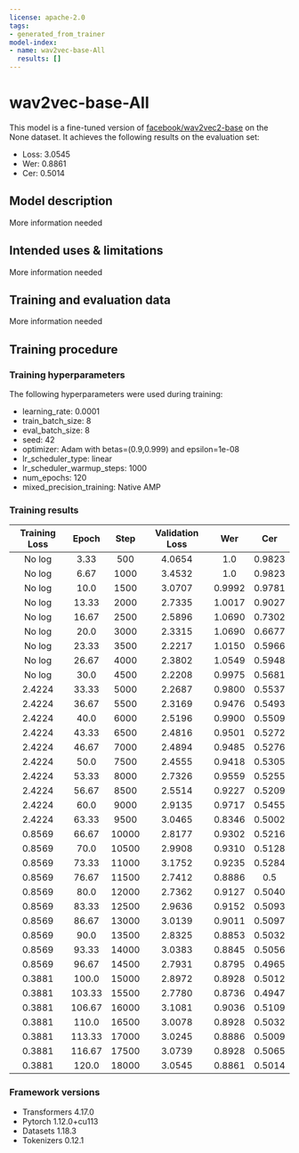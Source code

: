 ```yaml
---
license: apache-2.0
tags:
- generated_from_trainer
model-index:
- name: wav2vec-base-All
  results: []
---
```


<!-- This model card has been generated automatically according to the information the Trainer had access to. You
should probably proofread and complete it, then remove this comment. -->

# wav2vec-base-All

This model is a fine-tuned version of [facebook/wav2vec2-base](https://huggingface.co/facebook/wav2vec2-base) on the None dataset.
It achieves the following results on the evaluation set:
- Loss: 3.0545
- Wer: 0.8861
- Cer: 0.5014

## Model description

More information needed

## Intended uses & limitations

More information needed

## Training and evaluation data

More information needed

## Training procedure

### Training hyperparameters

The following hyperparameters were used during training:
- learning_rate: 0.0001
- train_batch_size: 8
- eval_batch_size: 8
- seed: 42
- optimizer: Adam with betas=(0.9,0.999) and epsilon=1e-08
- lr_scheduler_type: linear
- lr_scheduler_warmup_steps: 1000
- num_epochs: 120
- mixed_precision_training: Native AMP

### Training results

| Training Loss | Epoch  | Step  | Validation Loss | Wer    | Cer    |
|:-------------:|:------:|:-----:|:---------------:|:------:|:------:|
| No log        | 3.33   | 500   | 4.0654          | 1.0    | 0.9823 |
| No log        | 6.67   | 1000  | 3.4532          | 1.0    | 0.9823 |
| No log        | 10.0   | 1500  | 3.0707          | 0.9992 | 0.9781 |
| No log        | 13.33  | 2000  | 2.7335          | 1.0017 | 0.9027 |
| No log        | 16.67  | 2500  | 2.5896          | 1.0690 | 0.7302 |
| No log        | 20.0   | 3000  | 2.3315          | 1.0690 | 0.6677 |
| No log        | 23.33  | 3500  | 2.2217          | 1.0150 | 0.5966 |
| No log        | 26.67  | 4000  | 2.3802          | 1.0549 | 0.5948 |
| No log        | 30.0   | 4500  | 2.2208          | 0.9975 | 0.5681 |
| 2.4224        | 33.33  | 5000  | 2.2687          | 0.9800 | 0.5537 |
| 2.4224        | 36.67  | 5500  | 2.3169          | 0.9476 | 0.5493 |
| 2.4224        | 40.0   | 6000  | 2.5196          | 0.9900 | 0.5509 |
| 2.4224        | 43.33  | 6500  | 2.4816          | 0.9501 | 0.5272 |
| 2.4224        | 46.67  | 7000  | 2.4894          | 0.9485 | 0.5276 |
| 2.4224        | 50.0   | 7500  | 2.4555          | 0.9418 | 0.5305 |
| 2.4224        | 53.33  | 8000  | 2.7326          | 0.9559 | 0.5255 |
| 2.4224        | 56.67  | 8500  | 2.5514          | 0.9227 | 0.5209 |
| 2.4224        | 60.0   | 9000  | 2.9135          | 0.9717 | 0.5455 |
| 2.4224        | 63.33  | 9500  | 3.0465          | 0.8346 | 0.5002 |
| 0.8569        | 66.67  | 10000 | 2.8177          | 0.9302 | 0.5216 |
| 0.8569        | 70.0   | 10500 | 2.9908          | 0.9310 | 0.5128 |
| 0.8569        | 73.33  | 11000 | 3.1752          | 0.9235 | 0.5284 |
| 0.8569        | 76.67  | 11500 | 2.7412          | 0.8886 | 0.5    |
| 0.8569        | 80.0   | 12000 | 2.7362          | 0.9127 | 0.5040 |
| 0.8569        | 83.33  | 12500 | 2.9636          | 0.9152 | 0.5093 |
| 0.8569        | 86.67  | 13000 | 3.0139          | 0.9011 | 0.5097 |
| 0.8569        | 90.0   | 13500 | 2.8325          | 0.8853 | 0.5032 |
| 0.8569        | 93.33  | 14000 | 3.0383          | 0.8845 | 0.5056 |
| 0.8569        | 96.67  | 14500 | 2.7931          | 0.8795 | 0.4965 |
| 0.3881        | 100.0  | 15000 | 2.8972          | 0.8928 | 0.5012 |
| 0.3881        | 103.33 | 15500 | 2.7780          | 0.8736 | 0.4947 |
| 0.3881        | 106.67 | 16000 | 3.1081          | 0.9036 | 0.5109 |
| 0.3881        | 110.0  | 16500 | 3.0078          | 0.8928 | 0.5032 |
| 0.3881        | 113.33 | 17000 | 3.0245          | 0.8886 | 0.5009 |
| 0.3881        | 116.67 | 17500 | 3.0739          | 0.8928 | 0.5065 |
| 0.3881        | 120.0  | 18000 | 3.0545          | 0.8861 | 0.5014 |


### Framework versions

- Transformers 4.17.0
- Pytorch 1.12.0+cu113
- Datasets 1.18.3
- Tokenizers 0.12.1

